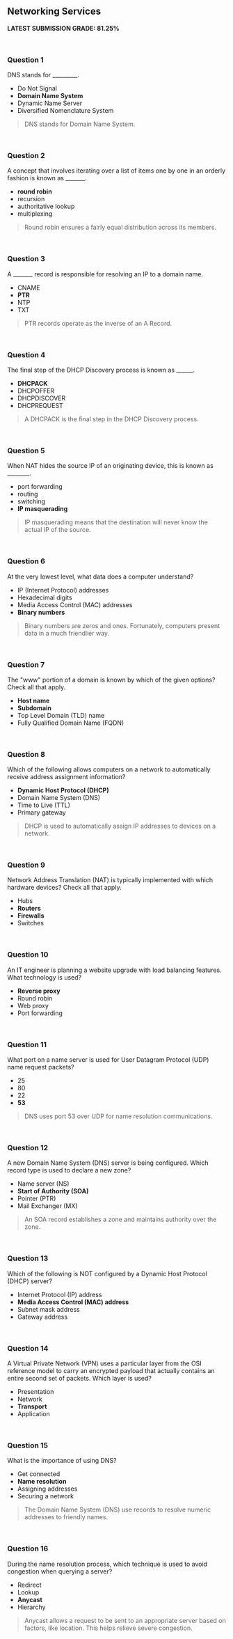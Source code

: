 ## Networking Services

**LATEST SUBMISSION GRADE: 81.25%**

<br>

### Question 1

DNS stands for _________.

* Do Not Signal
* **Domain Name System**
* Dynamic Name Server
* Diversified Nomenclature System

> DNS stands for Domain Name System.

<br>

### Question 2

A concept that involves iterating over a list of items one by one in an orderly fashion is known as _______.

* **round robin**
* recursion
* authoritative lookup
* multiplexing

> Round robin ensures a fairly equal distribution across its members.

<br>

### Question 3

A _______ record is responsible for resolving an IP to a domain name.

* CNAME
* **PTR**
* NTP
* TXT

> PTR records operate as the inverse of an A Record.

<br>

### Question 4

The final step of the DHCP Discovery process is known as ______.

* **DHCPACK**
* DHCPOFFER
* DHCPDISCOVER
* DHCPREQUEST

> A DHCPACK is the final step in the DHCP Discovery process.

<br>

### Question 5

When NAT hides the source IP of an originating device, this is known as ________.

* port forwarding
* routing
* switching
* **IP masquerading**

> IP masquerading means that the destination will never know the actual IP of the source.

<br>

### Question 6

At the very lowest level, what data does a computer understand?

* IP (Internet Protocol) addresses
* Hexadecimal digits
* Media Access Control (MAC) addresses
* **Binary numbers**

> Binary numbers are zeros and ones. Fortunately, computers present data in a much friendlier way.

<br>

### Question 7

The "www" portion of a domain is known by which of the given options? Check all that apply.

* **Host name**
* **Subdomain**
* Top Level Domain (TLD) name
* Fully Qualified Domain Name (FQDN)

<br>

### Question 8

Which of the following allows computers on a network to automatically receive address assignment information?

* **Dynamic Host Protocol (DHCP)**
* Domain Name System (DNS)
* Time to Live (TTL)
* Primary gateway

> DHCP is used to automatically assign IP addresses to devices on a network.

<br>

### Question 9

Network Address Translation (NAT) is typically implemented with which hardware devices? Check all that apply.

* Hubs
* **Routers**
* **Firewalls**
* Switches

<br>

### Question 10

An IT engineer is planning a website upgrade with load balancing features. What technology is used?

* **Reverse proxy**
* Round robin
* Web proxy
* Port forwarding
  
<br>

### Question 11

What port on a name server is used for User Datagram Protocol (UDP) name request packets?

* 25
* 80
* 22
* **53**

> DNS uses port 53 over UDP for name resolution communications.

<br>

### Question 12

A new Domain Name System (DNS) server is being configured. Which record type is used to declare a new zone?

* Name server (NS)
* **Start of Authority (SOA)**
* Pointer (PTR)
* Mail Exchanger (MX)

> An SOA record establishes a zone and maintains authority over the zone.

<br>

### Question 13

Which of the following is NOT configured by a Dynamic Host Protocol (DHCP) server?

* Internet Protocol (IP) address
* **Media Access Control (MAC) address**
* Subnet mask address
* Gateway address

<br>

### Question 14

A Virtual Private Network (VPN) uses a particular layer from the OSI reference model to carry an encrypted payload that actually contains an entire second set of packets. Which layer is used?

* Presentation
* Network
* **Transport**
* Application

<br>

### Question 15

What is the importance of using DNS?

* Get connected
* **Name resolution**
* Assigning addresses
* Securing a network

> The Domain Name System (DNS) use records to resolve numeric addresses to friendly names.

<br>

### Question 16

During the name resolution process, which technique is used to avoid congestion when querying a server?

* Redirect
* Lookup
* **Anycast**
* Hierarchy

> Anycast allows a request to be sent to an appropriate server based on factors, like location. This helps relieve severe congestion.